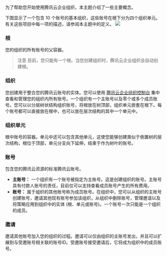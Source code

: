 为了帮助您开始使用腾讯云企业组织，本主题介绍了一些主要概念。

下图显示了一个包含 10 个账号的基本组织，这些账号在根下分为四个组织单元。有关这些项目中每一项的描述，请参阅本主题中的定义。
![](https://main.qcloudimg.com/raw/7c8220a5724a6f9632fc2d05e1293391.png)

### 根
您的组织的所有账号的父容器。

>注意
>目前，您只能有一个根。当您创建组织时，腾讯云企业组织会自动创建根。

### 组织
您创建用于整合您的腾讯云账号的实体。您可以使用 [腾讯云企业组织控制台](https://console.cloud.tencent.com/organization) 集中查看和管理您的组织内所有账号。一个组织有一个主账号以及零个或多个成员账号。您可以以分层树状结构组织账号，将根放在树顶部，组织单元嵌套在根下。每个账号都可以直接放在根中，也可以放在层次结构的其中一个单元中。

### 组织单元
根中账号的容器。单元中还可以包含其他单元，这使您能够创建类似于倒置树的层次结构，根位于顶部，单元分支向下延伸，结束于作为树叶的账号。

### 账号
包含您的腾讯云资源的标准腾讯云账号。
- **主账号：**
一个组织有一个账号被指定为主账号。这是创建组织的账号。主账号具有付款人账号的责任，目前仅可以支持查看成员账号产生的所有费用。
- **账号：**
属于组织的其他账号称为成员账号。在组织中，您可以从组织的主账号创建账号，邀请其他现有账号参加该组织，从组织中删除账号，管理邀请以及将策略应用到组织中的实体 (根、单元或账号)。一个账号一次只能是一个组织的成员。

### 邀请
邀请其他账号加入您的组织的过程。邀请可以仅由组织的主账号发出，并且可以扩展到与受邀账号相关联的账号ID。受邀账号接受邀请后，它将成为组织中的成员账号。
